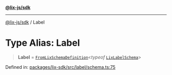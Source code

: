 [**@lix-js/sdk**](../README.md)

***

[@lix-js/sdk](../README.md) / Label

# Type Alias: Label

> **Label** = [`FromLixSchemaDefinition`](FromLixSchemaDefinition.md)\<*typeof* [`LixLabelSchema`](../variables/LixLabelSchema.md)\>

Defined in: [packages/lix-sdk/src/label/schema.ts:75](https://github.com/opral/monorepo/blob/b744c06f94e2e95227e07cc6016002a653e430d8/packages/lix-sdk/src/label/schema.ts#L75)

